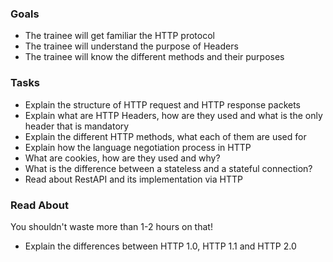 
### Goals
- The trainee will get familiar the HTTP protocol
- The trainee will understand the purpose of Headers
- The trainee will know the different methods and their purposes

### Tasks
- Explain the structure of HTTP request and HTTP response packets
- Explain what are HTTP Headers, how are they used and what is the only header that is mandatory
- Explain the different HTTP methods, what each of them are used for
- Explain how the language negotiation process in HTTP
- What are cookies, how are they used and why?
- What is the difference between a stateless and a stateful connection?
- Read about RestAPI and its implementation via HTTP

### Read About

You shouldn't waste more than 1-2 hours on that!
- Explain the differences between HTTP 1.0, HTTP 1.1 and HTTP 2.0


